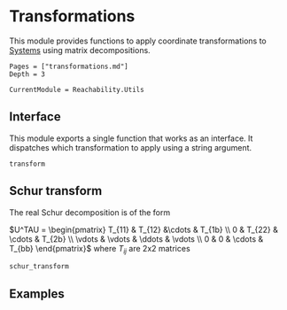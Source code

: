 # Transformations

This module provides functions to apply coordinate transformations to
[Systems](@ref) using matrix decompositions.

```@contents
Pages = ["transformations.md"]
Depth = 3
```

```@meta
CurrentModule = Reachability.Utils
```

## Interface

This module exports a single function that works as an interface. It dispatches
which transformation to apply using a string argument.

```@docs
transform
```

## Schur transform

The real Schur decomposition is of the form

$U^TAU = \begin{pmatrix}
T_{11} & T_{12} &\cdots & T_{1b} \\
0 & T_{22} & \cdots & T_{2b} \\
\vdots & \vdots & \ddots & \vdots \\
0 & 0 & \cdots & T_{bb}
\end{pmatrix}$
where $T_{ij}$ are 2x2 matrices


```@docs
schur_transform
```

## Examples
